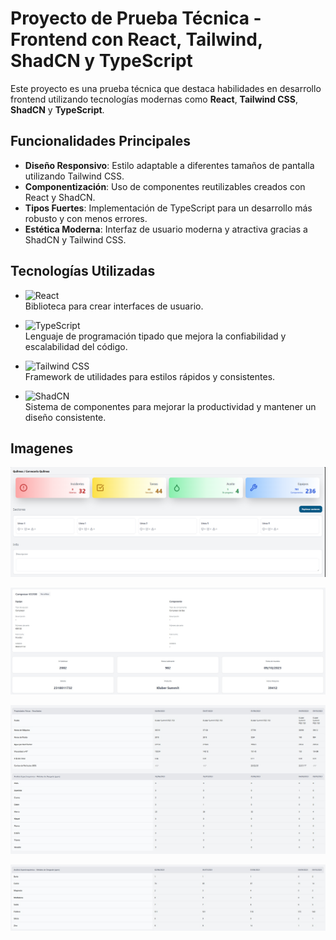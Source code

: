 # Proyecto de Prueba Técnica - Frontend con React, Tailwind, ShadCN y TypeScript  

Este proyecto es una prueba técnica que destaca habilidades en desarrollo frontend utilizando tecnologías modernas como **React**, **Tailwind CSS**, **ShadCN** y **TypeScript**.  

## Funcionalidades Principales  
- **Diseño Responsivo**: Estilo adaptable a diferentes tamaños de pantalla utilizando Tailwind CSS.  
- **Componentización**: Uso de componentes reutilizables creados con React y ShadCN.  
- **Tipos Fuertes**: Implementación de TypeScript para un desarrollo más robusto y con menos errores.  
- **Estética Moderna**: Interfaz de usuario moderna y atractiva gracias a ShadCN y Tailwind CSS.  

## Tecnologías Utilizadas  

- ![React](https://img.shields.io/badge/React-20232A?style=for-the-badge&logo=react&logoColor=61DAFB)  
  Biblioteca para crear interfaces de usuario.  

- ![TypeScript](https://img.shields.io/badge/TypeScript-007ACC?style=for-the-badge&logo=typescript&logoColor=white)  
  Lenguaje de programación tipado que mejora la confiabilidad y escalabilidad del código.
  
- ![Tailwind CSS](https://img.shields.io/badge/Tailwind_CSS-38B2AC?style=for-the-badge&logo=tailwind-css&logoColor=white)  
  Framework de utilidades para estilos rápidos y consistentes.  

- ![ShadCN](https://img.shields.io/badge/ShadCN-20232A?style=for-the-badge&logo=shadcn&logoColor=white)  
  Sistema de componentes para mejorar la productividad y mantener un diseño consistente.  

  
## Imagenes 

![](https://github.com/SmaniaMatias20/Bech-Front/blob/master/public/img/img1.png)  

![](https://github.com/SmaniaMatias20/Bech-Front/blob/master/public/img/img2.jpeg)
  
![](https://github.com/SmaniaMatias20/Bech-Front/blob/master/public/img/img3.jpeg) 

![](https://github.com/SmaniaMatias20/Bech-Front/blob/master/public/img/img4.jpeg)  


